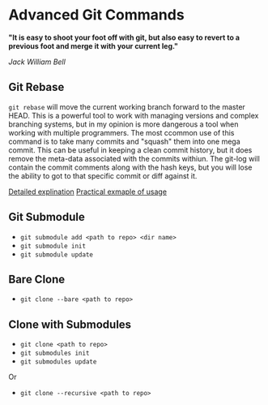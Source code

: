 Advanced Git Commands
=====================

**"It is easy to shoot your foot off with git, but also easy to revert to a previous foot and merge it with your current leg."**

*Jack William Bell*

Git Rebase
----------
```git rebase``` will move the current working branch forward to the master HEAD. This is a powerful tool to work with managing versions and complex branching systems, but in my opinion is more dangerous a tool when working with multiple programmers. The most ccommon use of this command is to take many commits and "squash" them into one mega commit. This can be useful in keeping a clean commit history, but it does remove the meta-data associated with the commits withiun. The git-log will contain the commit comments along with the hash keys, but you will lose the ability to got to that specific commit or diff against it.

[Detailed explination](http://git-scm.com/docs/git-rebase)
[Practical exmaple of usage](https://ariejan.net/2011/07/05/git-squash-your-latests-commits-into-one)

Git Submodule
-------------
- ```git submodule add <path to repo> <dir name>```
- ```git submodule init```
- ```git submodule update```

Bare Clone
----------
- ```git clone --bare <path to repo>```

Clone with Submodules
---------------------
- ```git clone <path to repo>```
- ```git submodules init```
- ```git submodules update```

Or

- ```git clone --recursive <path to repo>```
